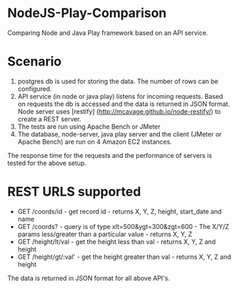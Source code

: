 NodeJS-Play-Comparison
======================
Comparing Node and Java Play framework based on an API service.

Scenario
========
1.  postgres db is used for storing the data. The number of rows can be configured.
2.  API service (in node or java play) listens for incoming requests. Based on requests the db is accessed and the data is returned in JSON format.
Node server uses [restify] (http://mcavage.github.io/node-restify/) to create a REST server.
3.  The tests are run using Apache Bench or JMeter
4.  The database, node-server, java play server and the client (JMeter or Apache Bench) are run on 4 Amazon EC2 instances.

The response time for the requests and the performance of servers is tested for the above setup.

REST URLS supported
===================

- GET /coords/id - get record id - returns X, Y, Z, height, start_date and name
- GET /coords?<query> - query is of type xlt=500&ygt=300&zgt=600 - The X/Y/Z params less/greater than a particular value - returns X, Y, Z
- GET /height/lt/val - get the height less than val - returns X, Y, Z and height
- GET /height/gt/:val' - get the height greater than val - returns X, Y, Z and height

The data is returned in JSON format for all above API's.
